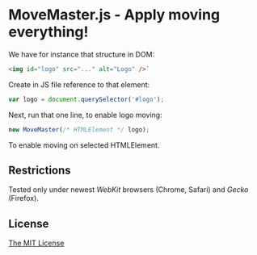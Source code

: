# MoveMaster.js - Apply moving everything!

We have for instance that structure in DOM:

```html
<img id="logo" src="..." alt="Logo" />`
```

Create in JS file reference to that element:

```js
var logo = document.querySelector('#logo');
```

Next, run that one line, to enable logo moving:

```js
new MoveMaster(/* HTMLElement */ logo);
```

To enable moving on selected HTMLElement.

## Restrictions

Tested only under newest _WebKit_ browsers (Chrome, Safari) and _Gecko_ (Firefox).

## License

[The MIT License][0]


[0]: http://piecioshka.mit-license.org
